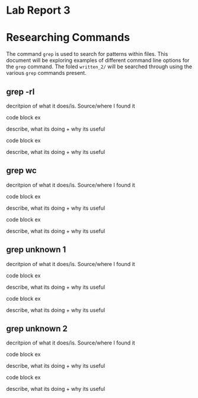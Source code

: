 # Lab Report 3

# Researching Commands

The command `grep` is used to search for patterns within files. This document will be exploring examples of different command line options for the `grep` command. The foled `written_2/` will be searched through using the various `grep` commands present. 

## grep -rl

decritpion of what it does/is. Source/where I found it

code block ex

describe, what its doing + why its useful

code block ex

describe, what its doing + why its useful

## grep wc

decritpion of what it does/is. Source/where I found it

code block ex

describe, what its doing + why its useful

code block ex

describe, what its doing + why its useful

## grep unknown 1

decritpion of what it does/is. Source/where I found it

code block ex

describe, what its doing + why its useful

code block ex

describe, what its doing + why its useful

## grep unknown 2

decritpion of what it does/is. Source/where I found it

code block ex

describe, what its doing + why its useful

code block ex

describe, what its doing + why its useful

